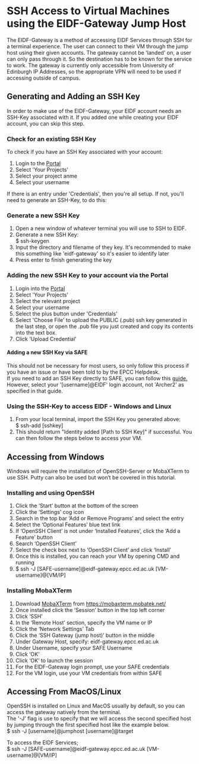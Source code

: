 <style>
.borderimg1 {
  border: 5px solid transparent;
  padding: 5px;
  /*margin: 15px;*/
  border-color: rgba(192, 192, 192, 0.1);
  border-radius: 10px;
}

.bold {
  font-weight: bold;
  color: blue;
}
</style>

# SSH Access to Virtual Machines using the EIDF-Gateway Jump Host
The EIDF-Gateway is a method of accessing EIDF Services through SSH for a terminal experience. The user can connect to their VM through the jump host using their given accounts.
The gateway cannot be 'landed' on, a user can only pass through it. So the destination has to be known for the service to work.
The gateway is currently only accessible from University of Edinburgh IP Addresses, so the appropriate VPN will need to be used if accessing outside of campus.


## Generating and Adding an SSH Key
In order to make use of the EIDF-Gateway, your EIDF account needs an SSH-Key associated with it.
If you added one while creating your EIDF account, you can skip this step.

### Check for an existing SSH Key
To check if you have an SSH Key associated with your account:

1. Login to the [Portal](https://portal.eidf.ac.uk)
2. Select 'Your Projects'
3. Select your project anme
4. Select your username

If there is an entry under 'Credentials', then you're all setup.
If not, you'll need to generate an SSH-Key, to do this:

### Generate a new SSH Key
1. Open a new window of whatever terminal you will use to SSH to EIDF.
2. Generate a new SSH Key:  
$ ssh-keygen
3. Input the directory and filename of they key. It's recommended to make this something like 'eidf-gateway' so it's easier to identify later
4. Press enter to finish generating the key

### Adding the new SSH Key to your account via the Portal
1. Login into the [Portal](https://portal.eidf.ac.uk)
2. Select 'Your Projects'
3. Select the relevant project
4. Select your username
5. Select the plus button under  'Credentials'
6. Select 'Choose File' to upload the PUBLIC (.pub) ssh key generated in the last step, or open the <ssh-key>.pub file you just created and copy its contents into the text box.
7. Click 'Upload Credential'

#### Adding a new SSH Key via SAFE
This should not be necessary for most users, so only follow this process if you have an issue or have been told to by the EPCC Helpdesk.  
If you need to add an SSH Key directly to SAFE, you can follow this [guide.](https://epcced.github.io/safe-docs/safe-for-users/#how-to-add-an-ssh-public-key-to-your-account)  
However, select your '[username]@EIDF' login account, not 'Archer2' as specified in that guide.

### Using the SSH-Key to access EIDF - Windows and Linux
1. From your local terminal, import the SSH Key you generated above:  
$ ssh-add [sshkey]
2. This should return "Identity added [Path to SSH Key]" if successful. You can then follow the steps below to access your VM.


## Accessing from Windows
Windows will require the installation of OpenSSH-Server or MobaXTerm to use SSH. Putty can also be used but won’t be covered in this tutorial.

### Installing and using OpenSSH
1.	Click the ‘Start’ button at the bottom of the screen
2.	Click the ‘Settings’ cog icon
3.	Search in the top bar ‘Add or Remove Programs’ and select the entry
4.	Select the ‘Optional Features’ blue text link
5.	If ‘OpenSSH Client’ is not under ‘Installed Features’, click the ‘Add a Feature’ button
6.	Search ‘OpenSSH Client’
7.	Select the check box next to ‘OpenSSH Client’ and click ‘Install’
8.	Once this is installed, you can reach your VM by opening CMD and running
9.	$ ssh -J [SAFE-username]@eidf-gateway.epcc.ed.ac.uk [VM-username]@[VM/IP]

### Installing MobaXTerm
1.	Download [MobaXTerm](https://mobaxterm.mobatek.net/) from https://mobaxterm.mobatek.net/
2.	Once installed click the ‘Session’ button in the top left corner
3.	Click ‘SSH’
4.	In the ‘Remote Host’ section, specify the VM name or IP
5.	Click the ‘Network Settings’ Tab
6.	Click the ‘SSH Gateway (jump host)’ button in the middle
7.	Under Gateway Host, specify: eidf-gateway.epcc.ed.ac.uk
8.	Under Username, specify your SAFE Username
9.	Click ‘OK’
10.	Click ‘OK’ to launch the session
11.	For the EIDF-Gateway login prompt, use your SAFE credentials
12.	For the VM login, use your VM credentials from within SAFE


## Accessing From MacOS/Linux

OpenSSH is installed on Linux and MacOS usually by default, so you can access the gateway natively from the terminal. <br>
The '-J' flag is use to specify that we will access the second specified host by jumping through the first specified host like the example below. <br>
$ ssh -J [username]@jumphost [username]@target

To access the EIDF Services; <br>
$ ssh -J [SAFE-username]@eidf-gateway.epcc.ed.ac.uk [VM-username]@[VM/IP]
